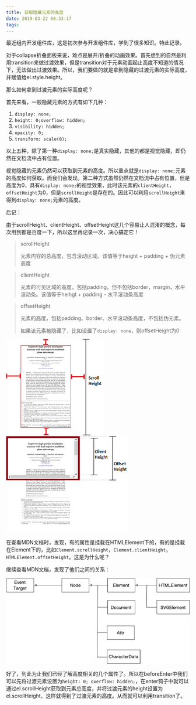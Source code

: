 ```yaml
---
title: 获取隐藏元素的高度
date: 2019-03-22 08:33:17
tags:
---
```

最近组内开发组件库，这是初次参与开发组件库，学到了很多知识。特此记录。

对于collapse折叠面板来说，难点是展开/折叠的动画效果。首先想到的自然是利用transition来做过渡效果，但是transition对于元素动画起止高度不知道的情况下，无法做出过渡效果。所以，我们要做的就是拿到隐藏的过渡元素的实际高度，并赋值给el.style.height。

那么如何拿到过渡元素的实际高度呢？

首先来看，一般隐藏元素的方式有如下几种：

1. `display: none;`
2. `height: 0;overflow: hidden;`
3. `visibility: hidden;`
4. `opacity: 0;`
5. `transform: scale(0);`

以上五种，除了第一种`display: none;`是真实隐藏，其他的都是视觉隐藏，即仍然在文档流中占有位置。

视觉隐藏的元素仍然可以获取到元素的高度。所以重点就是`display: none;`元素的高度如何获取。而我们会发现，第二种方式虽然仍然在文档流中占有位置，但是高度为0，具有`display: none;`的视觉效果，此时该元素的`clientHeight`，`offsetHeight`为0，但是`scrollHeight`是存在的。因此可以利用`scrollHeight`来得到`display: none;`元素的高度。


后记：

由于scrollHeight、clientHeight、offsetHeight这几个容易让人混淆的概念，每次用到都是百度一下，所以这里再记录一次，决心搞定它！

> scrollHeight
>
> 元素内容的总高度，包含滚动区域。该值等于height + padding + 伪元素高度

> clientHeight
>
> 元素的可见区域的高度，包括padding，但不包括border，margin，水平滚动条。该值等于heihgt + padding - 水平滚动条高度

> offsetHeight
>
> 元素的高度，包括padding、border、水平滚动条高度，不包括伪元素。
>
> 如果该元素被隐藏了，比如设置了`display: none`，则offsetHeight为0

![srollHeight](https://github.com/xixizhangfe/markdownImages/blob/master/scrollHeight%20offsetHeight%20clientHeight.png?raw=true)
![clientHeight](https://github.com/xixizhangfe/markdownImages/blob/master/clienHeight.png?raw=true)

在查看MDN文档时，发现，有的属性是挂载在HTMLElement下的，有的是挂载在Element下的，比如`Element.scrollHeight`，`Element.clientHeight`，`HTMLElement.offsetHeight`。这是为什么呢？

继续查看MDN文档，发现了他们之间的关系：

![element HTMLElement](https://github.com/xixizhangfe/markdownImages/blob/master/element%20HTMLelement.png?raw=true)

好了，到此为止我们已经了解高度相关的几个属性了。所以在beforeEnter中我们可以先将过渡元素设置为`height: 0; overflow: hidden;`，在enter钩子中就可以通过el.scrollHeight获取到元素总高度，并将过渡元素的height设置为el.scrollHeight，这样就得到了过渡元素的高度。从而就可以利用transition了。
